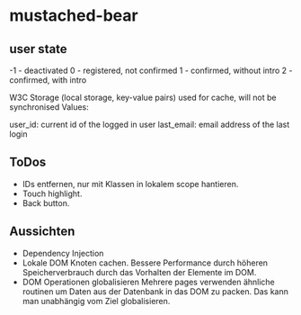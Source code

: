 mustached-bear
==============



user state
-----------------
-1 - deactivated
 0 - registered, not confirmed
 1 - confirmed, without intro
 2 - confirmed, with intro

 W3C Storage (local storage, key-value pairs) used for cache, will not be synchronised
 Values:

 user_id: current id of the logged in user
 last_email: email address of the last login


ToDos
-------------
- IDs entfernen, nur mit Klassen in lokalem scope hantieren.
- Touch highlight.
- Back button.

Aussichten
--------------
- Dependency Injection
- Lokale DOM Knoten cachen.
  Bessere Performance durch höheren Speicherverbrauch durch das Vorhalten der Elemente im DOM.
- DOM Operationen globalisieren
  Mehrere pages verwenden ähnliche routinen um Daten aus der Datenbank in das DOM zu packen. Das kann man
  unabhängig vom Ziel globalisieren.
